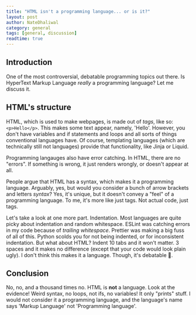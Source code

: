 ```yaml
---
title: "HTML isn't a programming language... or is it?"
layout: post
author: NateDhaliwal
category: general
tags: [general, discussion]
readtime: true
---
```


## Introduction
One of the most controversial, debatable programming topics out there. Is HyperText Markup Language *really* a programming language? Let me discuss it.

## HTML's structure
HTML, which is used to make webpages, is made out of *tags*, like so: `<p>Hello</p>`. This makes some text appear, namely, 'Hello'. However, you don't have variables and if statements and loops and all sorts of things conventional languages have. Of course, templating languages (which are technically still not languages) provide that functionality, like Jinja or Liquid.

Programming langauges also have error catching. In HTML, there are no "errors". If something is wrong, it just renders wrongly, or doesn't appear at all. 

People argue that HTML has a syntax, which makes it a programming language. Arguably, yes, but would you consider a bunch of arrow brackets and letters *syntax*? Yes, it's unique, but it doesn't convey a "feel" of a programming language. To me, it's more like just tags. Not actual code, just tags.

Let's take a look at one more part. Indentation. Most languages are quite picky about indentation and random whitespace. ESLint was catching errors in my code because of *trailing whitespace*. Prettier was making a big fuss of all of this. Python scolds you for not being indented, or for inconsistent indentation. But what about HTML? Indent 10 tabs and it won't matter. 3 spaces and it makes no difference (except that your code would look plain ugly). I don't think this makes it a language. Though, it's debatable 🤷.

## Conclusion
No, no, and a thousand times no. HTML is **not** a language. Look at the evidence! Weird syntax, no loops, not ifs, no variables! It only "prints" stuff. I would not consider it a programming language, and the language's name says 'Markup Language' not 'Programming language'.
